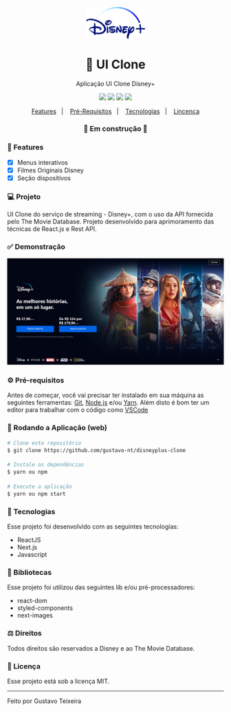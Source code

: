<h4 align="center">
  <img src="https://github.com/gustavo-nt/disneyplus-clone/blob/main/public/images/github/disneyplus.png" alt="logo" height="75"/>
</h4>

<h1 align="center">
    🚀 UI Clone
</h1>

<p align="center">Aplicação UI Clone Disney+</p>

<p align="center">
  <img src="https://img.shields.io/badge/react%20version-16.8.0-informational"/>
  <img src="https://img.shields.io/badge/next%20version-latest-important" />
  <img src="https://img.shields.io/badge/last%20commit-october-blue" />
  <img src="https://img.shields.io/badge/license-MIT-success"/>
</p>

<p align="center">
  <a href="#-features">Features</a>&nbsp;&nbsp;&nbsp;|&nbsp;&nbsp;&nbsp;
  <a href="#-pré-requisitos">Pré-Requisitos</a>&nbsp;&nbsp;&nbsp;|&nbsp;&nbsp;&nbsp;
  <a href="#-tecnologias">Tecnologias</a>&nbsp;&nbsp;&nbsp;|&nbsp;&nbsp;&nbsp;
  <a href="#-licença">Lincença</a>
</p>

<h3 align="center"> 
🚧  Em construção  🚧
</h3>

### 📎 Features 

- [x] Menus interativos
- [x] Filmes Originais Disney
- [x] Seção dispositivos 

### 💻 Projeto

UI Clone do serviço de streaming - Disney+, com o uso da API fornecida pelo The Movie Database. Projeto desenvolvido para aprimoramento das técnicas de React.js e Rest API.

### ✅ Demonstração
<img src="https://github.com/gustavo-nt/disneyplus-clone/blob/main/public/images/github/home.png" />

### ⚙ Pré-requisitos

Antes de começar, você vai precisar ter instalado em sua máquina as seguintes ferramentas:
[Git](https://git-scm.com), [Node.js](https://nodejs.org/en/) e/ou [Yarn](https://yarnpkg.com/). 
Além disto é bom ter um editor para trabalhar com o código como [VSCode](https://code.visualstudio.com/)

### 📗 Rodando a Aplicação (web)

```bash
# Clone este repositório
$ git clone https://github.com/gustavo-nt/disneyplus-clone

# Instale as dependências
$ yarn ou npm

# Execute a aplicação
$ yarn ou npm start
```

### 🚀 Tecnologias

Esse projeto foi desenvolvido com as seguintes tecnologias:

- ReactJS
- Next.js
- Javascript

### 📕 Bibliotecas

Esse projeto foi utilizou das seguintes lib e/ou pré-processadores:

- react-dom
- styled-components
- next-images

### ⚖ Direitos

Todos direitos são reservados a Disney e ao The Movie Database.

### 📝 Licença

Esse projeto está sob a licença MIT.

<hr/>

Feito por Gustavo Teixeira
